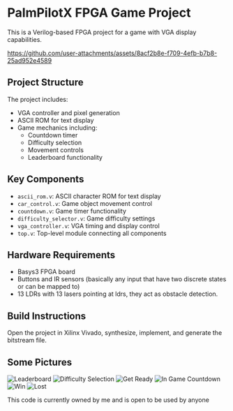 # PalmPilotX FPGA Game Project

This is a Verilog-based FPGA project for a game with VGA display capabilities.


https://github.com/user-attachments/assets/8acf2b8e-f709-4efb-b7b8-25ad952e4589



## Project Structure

The project includes:

- VGA controller and pixel generation
- ASCII ROM for text display
- Game mechanics including:
  - Countdown timer
  - Difficulty selection
  - Movement controls
  - Leaderboard functionality

## Key Components

- `ascii_rom.v`: ASCII character ROM for text display
- `car_control.v`: Game object movement control
- `countdown.v`: Game timer functionality
- `difficulty_selector.v`: Game difficulty settings
- `vga_controller.v`: VGA timing and display control
- `top.v`: Top-level module connecting all components

## Hardware Requirements

- Basys3 FPGA board
- Buttons and IR sensors (basically any input that have two discrete states or can be mapped to)
- 13 LDRs with 13 lasers pointing at ldrs, they act as obstacle detection.

## Build Instructions

Open the project in Xilinx Vivado, synthesize, implement, and generate the bitstream file.

## Some Pictures
![Leaderboard](https://github.com/user-attachments/assets/0709ceee-84a6-4373-95b9-e1d0a99ff086)
![Difficulty Selection](https://github.com/user-attachments/assets/6446b549-0e0a-4070-8e62-b0fe08710818)
![Get Ready](https://github.com/user-attachments/assets/7027bc57-997e-49cc-a9e8-be02be26c2c5)
![In Game Countdown](https://github.com/user-attachments/assets/63a5e665-5201-4897-b92a-49b7cf53af30)
![Win](https://github.com/user-attachments/assets/68d61281-cf18-41e3-91a3-36c9ec6de61a)
![Lost](https://github.com/user-attachments/assets/7c9c143e-98cd-4b7f-95be-39669ff4c43b)


This code is currently owned by me and is open to be used by anyone



